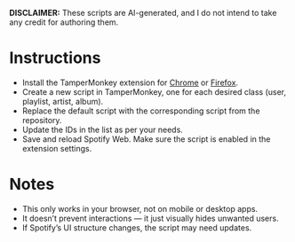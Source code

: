 **DISCLAIMER:** These scripts are AI-generated, and I do not intend to take any credit for authoring them.

# Instructions
- Install the TamperMonkey extension for [Chrome](https://chromewebstore.google.com/detail/tampermonkey/dhdgffkkebhmkfjojejmpbldmpobfkfo) or [Firefox](https://addons.mozilla.org/en-US/firefox/addon/tampermonkey/).
- Create a new script in TamperMonkey, one for each desired class (user, playlist, artist, album).
- Replace the default script with the corresponding script from the repository.
- Update the IDs in the list as per your needs.
- Save and reload Spotify Web. Make sure the script is enabled in the extension settings.

# Notes
- This only works in your browser, not on mobile or desktop apps.
- It doesn’t prevent interactions — it just visually hides unwanted users.
- If Spotify’s UI structure changes, the script may need updates.
